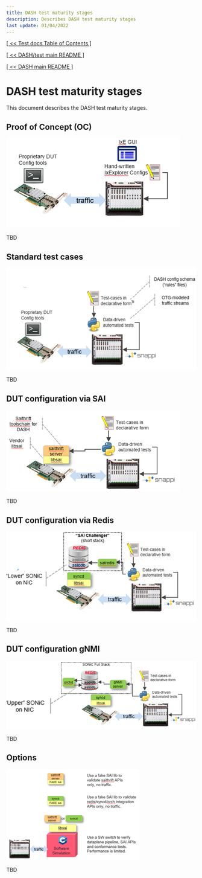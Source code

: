 ```yaml
---
title: DASH test maturity stages
description: Describes DASH test maturity stages
last update: 01/04/2022
---
```


[[ << Test docs Table of Contents ]](./README.md)

[[ << DASH/test main README ]](../README.md)

[[ << DASH main README ]](../../README.md)

# DASH test maturity stages

This document describes the DASH test maturity stages. 

## Proof of Concept (OC)

![dash-test-maturity-stages-poc](../images/dash-test-maturity-stages-poc.png) 

TBD

## Standard test cases

![dash-test-maturity-stages-std-test-cases](../images/dash-test-maturity-stages-std-test-cases.png) 

TBD

## DUT configuration via SAI

![dash-test-maturity-stages-dut-config-sai](../images/dash-test-maturity-stages-dut-config-sai.png) 

TBD

## DUT configuration via Redis

![dash-test-maturity-stages-dut-config-radis](../images/dash-test-maturity-stages-dut-config-radis.png) 

TBD

## DUT configuration gNMI

![dash-test-maturity-stages-dut-config-gnmi](../images/dash-test-maturity-stages-dut-config-gnmi.png) 

TBD

## Options 

![dash-test-maturity-stages-options](../images/dash-test-maturity-stages-options.png) 

TBD
